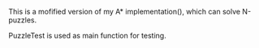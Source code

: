 This is a mofified version of my A* implementation(), which can solve N-puzzles.

PuzzleTest is used as main function for testing.



